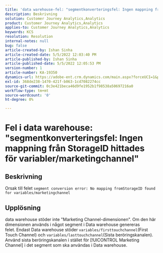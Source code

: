 ```yaml
---
title: 'data warehouse-fel: "segmentkonverteringsfel: Ingen mappning från StorageID hittades för variabler/marketingchannel'
description: Beskrivning
solution: Customer Journey Analytics,Analytics
product: Customer Journey Analytics,Analytics
applies-to: Customer Journey Analytics,Analytics
keywords: KCS
resolution: Resolution
internal-notes: null
bug: false
article-created-by: Ishan Sinha
article-created-date: 5/5/2022 12:03:40 PM
article-published-by: Ishan Sinha
article-published-date: 5/5/2022 12:05:53 PM
version-number: 1
article-number: KA-19350
dynamics-url: https://adobe-ent.crm.dynamics.com/main.aspx?forceUCI=1&pagetype=entityrecord&etn=knowledgearticle&id=6b3d8862-6bcc-ec11-a7b5-6045bd00db25
exl-id: 368de238-1470-421f-b063-1cd7082274cc
source-git-commit: 0c3e421beca46d9fe1952b1f98538a50697216a0
workflow-type: tm+mt
source-wordcount: '0'
ht-degree: 0%

---
```


# Fel i data warehouse: &quot;segmentkonverteringsfel: Ingen mappning från StorageID hittades för variabler/marketingchannel&quot;

## Beskrivning

Orsak till felet `segment conversion error: No mapping fromStorageID found for variables/marketingchannel`

## Upplösning


data warehouse stöder inte &quot;Marketing Channel-dimensionen&quot;. Om den här dimensionen används i något segment i Data warehouse genereras felet. Endast Data warehouse stöder `variables/firsttouchchannel`(First Touch Channel) och `variables/lasttouchchannel`(Sista beröringskanalen). Använd sista beröringskanalen i stället för [!UICONTROL Marketing Channel] i det segment som ska användas i Data warehouse.
